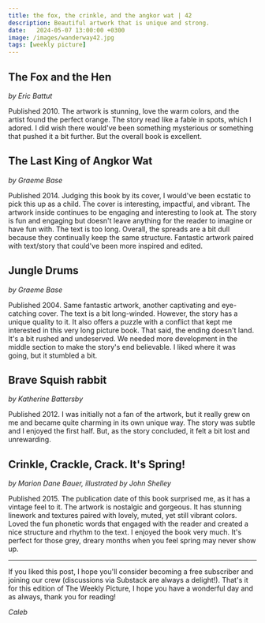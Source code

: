 ```yaml
---
title: the fox, the crinkle, and the angkor wat | 42
description: Beautiful artwork that is unique and strong.
date:   2024-05-07 13:00:00 +0300
image: /images/wanderway42.jpg
tags: [weekly picture]
---
```


## The Fox and the Hen

*by Eric Battut*

Published 2010. The artwork is stunning, love the warm colors, and the artist found the perfect orange. The story read like a fable in spots, which I adored. I did wish there would've been something mysterious or something that pushed it a bit further. But the overall book is excellent.

## The Last King of Angkor Wat

*by Graeme Base*

Published 2014. Judging this book by its cover, I would've been ecstatic to pick this up as a child. The cover is interesting, impactful, and vibrant. The artwork inside continues to be engaging and interesting to look at. The story is fun and engaging but doesn't leave anything for the reader to imagine or have fun with. The text is too long. Overall, the spreads are a bit dull because they continually keep the same structure. Fantastic artwork paired with text/story that could've been more inspired and edited. 

## Jungle Drums

*by Graeme Base*

Published 2004. Same fantastic artwork, another captivating and eye-catching cover. The text is a bit long-winded. However, the story has a unique quality to it. It also offers a puzzle with a conflict that kept me interested in this very long picture book. That said, the ending doesn't land. It's a bit rushed and undeserved. We needed more development in the middle section to make the story's end believable. I liked where it was going, but it stumbled a bit. 

## Brave Squish rabbit

*by Katherine Battersby*

Published 2012. I was initially not a fan of the artwork, but it really grew on me and became quite charming in its own unique way. The story was subtle and I enjoyed the first half. But, as the story concluded, it felt a bit lost and unrewarding. 

## Crinkle, Crackle, Crack. It's Spring!

*by Marion Dane Bauer, illustrated by John Shelley*

Published 2015. The publication date of this book surprised me, as it has a vintage feel to it. The artwork is nostalgic and gorgeous. It has stunning linework and textures paired with lovely, muted, yet still vibrant colors. Loved the fun phonetic words that engaged with the reader and created a nice structure and rhythm to the text. I enjoyed the book very much. It's perfect for those grey, dreary months when you feel spring may never show up. 

***

If you liked this post, I hope you'll consider becoming a free subscriber and joining our crew (discussions via Substack are always a delight!). That's it for this edition of The Weekly Picture, I hope you have a wonderful day and as always, thank you for reading!

*Caleb*
